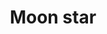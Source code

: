 ---
title: Moon star
tags: ["moon", "star", "sky", "night", "lunar", "celestial", "astronomy", "eclipse", "moonlight", "moonlit"]
icon: moon-star
svg: '<svg xmlns="http://www.w3.org/2000/svg" width="24" height="24" fill="none" viewBox="0 0 24 24" stroke-width="1.5" stroke-linecap="round" stroke-linejoin="round" stroke="currentColor"><path d="M21 12.808c-.5 5.347-5.849 9.14-11.107 7.983C-.077 18.6 1.15 3.909 11.112 3 6.394 9.296 14.618 17.462 21 12.808M17 5.5h3M18.5 4v3"/></svg>'
---